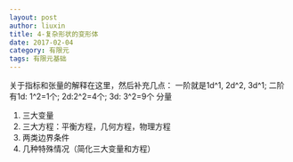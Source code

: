 ```yaml
---
layout: post
author: liuxin
title: 4-复杂形状的变形体
date: 2017-02-04
category: 有限元
tags: 有限元基础
---
```


关于指标和张量的解释在这里，然后补充几点：
一阶就是1d^1, 2d^2, 3d^1; 
二阶有1d: 1^2=1个; 2d:2^2=4个; 3d: 3^2=9个 分量


1. 三大变量
2. 三大方程：平衡方程，几何方程，物理方程
3. 两类边界条件
4. 几种特殊情况（简化三大变量和方程）

